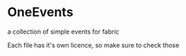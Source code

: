# OneEvents
a collection of simple events for fabric

Each file has it's own licence, so make sure to check those

